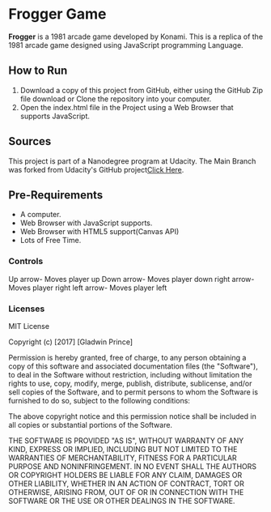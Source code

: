 # Frogger Game

**Frogger** is a 1981 arcade game developed by Konami. This is a replica of the 1981 arcade game designed using JavaScript programming Language.

## How to Run
1. Download a copy of this project from GitHub, either using the GitHub Zip file download or Clone the repository into your computer.
2. Open the index.html file in the Project using a Web Browser that supports JavaScript.

## Sources
This project is part of a Nanodegree program at Udacity. The Main Branch was forked from Udacity's GitHub project[Click Here](https://github.com/udacity/frontend-nanodegree-arcade-game).

## Pre-Requirements
* A computer.
* Web Browser with JavaScript supports.
* Web Browser with HTML5 support(Canvas API)
* Lots of Free Time.

### Controls
Up arrow- Moves player up
Down arrow- Moves player down
right arrow- Moves player right
left arrow- Moves player left

### Licenses

MIT License

Copyright (c) [2017] [Gladwin Prince]

Permission is hereby granted, free of charge, to any person obtaining a copy
of this software and associated documentation files (the "Software"), to deal
in the Software without restriction, including without limitation the rights
to use, copy, modify, merge, publish, distribute, sublicense, and/or sell
copies of the Software, and to permit persons to whom the Software is
furnished to do so, subject to the following conditions:

The above copyright notice and this permission notice shall be included in all
copies or substantial portions of the Software.

THE SOFTWARE IS PROVIDED "AS IS", WITHOUT WARRANTY OF ANY KIND, EXPRESS OR
IMPLIED, INCLUDING BUT NOT LIMITED TO THE WARRANTIES OF MERCHANTABILITY,
FITNESS FOR A PARTICULAR PURPOSE AND NONINFRINGEMENT. IN NO EVENT SHALL THE
AUTHORS OR COPYRIGHT HOLDERS BE LIABLE FOR ANY CLAIM, DAMAGES OR OTHER
LIABILITY, WHETHER IN AN ACTION OF CONTRACT, TORT OR OTHERWISE, ARISING FROM,
OUT OF OR IN CONNECTION WITH THE SOFTWARE OR THE USE OR OTHER DEALINGS IN THE
SOFTWARE.
